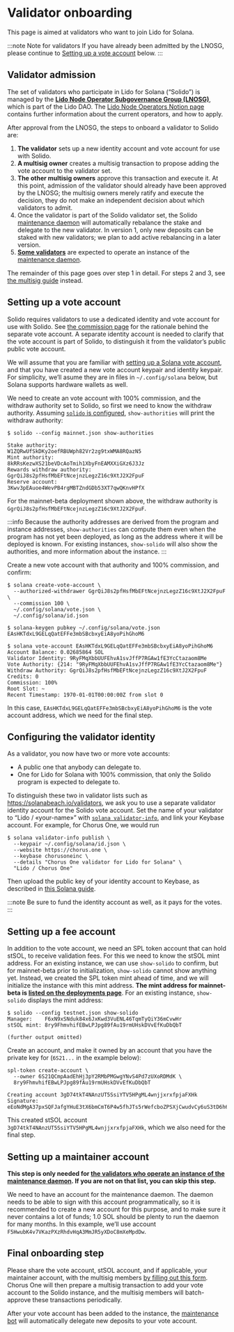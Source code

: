 # Validator onboarding

This page is aimed at validators who want to join Lido for Solana.

:::note Note for validators
If you have already been admitted by the LNOSG, please continue to [Setting up
a vote account](#setting-up-a-vote-account) below.
:::

## Validator admission

The set of validators who participate in Lido for Solana (“Solido”) is managed
by the [**Lido Node Operator Subgovernance Group (LNOSG)**][lnosg], which is
part of the Lido DAO. The [Lido Node Operators Notion page][notion] contains
further information about the current operators, and how to apply.

After approval from the LNOSG, the steps to onboard a validator to Solido are:

 1. **The validator** sets up a new identity account and vote account for use
    with Solido.
 2. **A multisig owner** creates a multisig transaction to propose adding the
    vote account to the validator set.
 3. **The other multisig owners** approve this transaction and execute it. At
    this point, admission of the validator should already have been approved by
    the LNOSG; the multisig owners merely ratify and execute the decision, they
    do not make an independent decision about which validators to admit.
 4. Once the validator is part of the Solido validator set, the Solido
    [maintenance daemon][maintenance] will automatically rebalance the stake
    and delegate to the new validator. In version 1, only new deposits can be
    staked with new validators; we plan to add active rebalancing in a later
    version.
 5. [**Some validators**][maintainers] are expected to operate an instance of
    the [maintenance daemon][maintenance].

The remainder of this page goes over step 1 in detail. For steps 2 and 3,
see [the multisig guide](operation/multisig-guide.md) instead.

[lnosg]:  https://research.lido.fi/t/validator-admission-process/20
[notion]: https://enchanted-direction-844.notion.site/Lido-Node-Operators-19ca4a3e7553421486cd3e8be314bb03
[maintenance]: operation/maintenance.md
[maintainers]: operation/maintenance.md#maintainer-operators

## Setting up a vote account

Solido requires validators to use a dedicated identity and vote account for use
with Solido. See [the commission page](internals/commission.md) for the
rationale behind the separate vote account. A separate identity account is
needed to clarify that the vote account is part of Solido, to distinguish it
from the validator’s public public vote account.

We will assume that you are familiar with [setting up a Solana vote
account][solana-vote], and that you have created a new vote account keypair and
identity keypair. For simplicity, we’ll asume they are in files in
`~/.config/solana` below, but Solana supports hardware wallets as well.

We need to create an vote account with 100% commission, and the withdraw
authority set to Solido, so first we need to know the withdraw authority.
Assuming [`solido` is configured][config], `show-authorities` will print the
withdraw authority:

```console
$ solido --config mainnet.json show-authorities

Stake authority:            W1ZQRwUfSkDKy2oefRBUWph82Vr2zg9txWMA8RQazN5
Mint authority:             8kRRsKezwXS21beVDcAoTmih1XbyFnEAMXXiGXz6J3Jz
Rewards withdraw authority: GgrQiJ8s2pfHsfMbEFtNcejnzLegzZ16c9XtJ2X2FpuF
Reserve account:            3Kwv3pEAuoe4WevPB4rgMBTZndGDb53XT7qwQKnvHPfX
```

For the mainnet-beta deployment shown above, the withdraw authority is
`GgrQiJ8s2pfHsfMbEFtNcejnzLegzZ16c9XtJ2X2FpuF`.

:::info
Because the authority addresses are derived from the program and instance
addresses, `show-authorities` can compute them even when the program has not yet
been deployed, as long as the address where it will be deployed is known. For
existing instances, `show-solido` will also show the authorities, and more
information about the instance.
:::

Create a new vote account with that authority and 100% commission, and confirm:

```console
$ solana create-vote-account \
  --authorized-withdrawer GgrQiJ8s2pfHsfMbEFtNcejnzLegzZ16c9XtJ2X2FpuF \
  --commission 100 \
  ~/.config/solana/vote.json \
  ~/.config/solana/id.json

$ solana-keygen pubkey ~/.config/solana/vote.json
EAsHKTdxL9GELqQatEFFe3mbSBcbxyEiA8yoPihGhoM6

$ solana vote-account EAsHKTdxL9GELqQatEFFe3mbSBcbxyEiA8yoPihGhoM6
Account Balance: 0.02685864 SOL
Validator Identity: 9RyFMqXbbUUFEhvA1svJffP7RGAw1fE3YcCtazaom8Me
Vote Authority: {214: "9RyFMqXbbUUFEhvA1svJffP7RGAw1fE3YcCtazaom8Me"}
Withdraw Authority: GgrQiJ8s2pfHsfMbEFtNcejnzLegzZ16c9XtJ2X2FpuF
Credits: 0
Commission: 100%
Root Slot: ~
Recent Timestamp: 1970-01-01T00:00:00Z from slot 0
```

In this case, `EAsHKTdxL9GELqQatEFFe3mbSBcbxyEiA8yoPihGhoM6` is the vote account
address, which we need for the final step.

[solana-vote]: https://docs.solana.com/running-validator/vote-accounts
[config]:       /operation/the-solido-utility#configuration
[solido]:      /operation/the-solido-utility

## Configuring the validator identity

As a validator, you now have two or more vote accounts:

 * A public one that anybody can delegate to.
 * One for Lido for Solana with 100% commission, that only the Solido program is
   expected to delegate to.
   
To distinguish these two in validator lists such as
<https://solanabeach.io/validators>, we ask you to use a separate validator
identity account for the Solido vote account. Set the name of your validator to
“Lido / «your-name»” with [`solana validator-info`][validator-info], and link
your Keybase account. For example, for Chorus One, we would run

```console
$ solana validator-info publish \
  --keypair ~/.config/solana/id.json \
  --website https://chorus.one \
  --keybase chorusoneinc \
  --details "Chorus One validator for Lido for Solana" \
  "Lido / Chorus One"
```

Then upload the public key of your identity account to Keybase, as described in
[this Solana guide][solana-keybase].

:::note
Be sure to fund the identity account as well, as it pays for the votes.
:::

[validator-info]: https://docs.solana.com/running-validator/validator-info
[solana-keybase]: https://docs.solana.com/running-validator/validator-info#keybase

## Setting up a fee account

In addition to the vote account, we need an SPL token account that can hold
stSOL, to receive validation fees. For this we need to know the stSOL mint
address. For an existing instance, we can use `show-solido` to confirm, but for
mainnet-beta prior to initialization, `show-solido` cannot show anything yet.
Instead, we created the SPL token mint ahead of time, and we will initialize the
instance with this mint address. **The mint address for mainnet-beta is [listed
on the deployments page](deployments.md#mainnet-beta)**. For an existing instance,
`show-solido` displays the mint address:

```console
$ solido --config testnet.json show-solido  
Manager:    F6xN9xSNduk84x6JxKwd3VuENL46TqmTyQiY36mCvwHr
stSOL mint: 8ry9FhmvhifEBwLPJpg89fAu19rmUHskDVvEfKuDbQbT

(further output omitted)
```

Create an account, and make it owned by an account that you have the private key
for (`6S21...` in the example below):

```console
spl-token create-account \
  --owner 6S21QCmpAadEhHj3pY2RMbPMGwgYNvS4Pd7zUXoRDMdK \
  8ry9FhmvhifEBwLPJpg89fAu19rmUHskDVvEfKuDbQbT

Creating account 3gD74tkT4NAnzUT5SsiYTV5HPgML4wnjjxrxfpjaFXHk
Signature: eEoNdMgA37pxSQFJafgYHuE3tX6bmCmT6P4w5fhJTs5rWefcboZPSXjCwudvCy6uS3tD6h6tWfm3em2cwg5dCnG
```

This created stSOL account `3gD74tkT4NAnzUT5SsiYTV5HPgML4wnjjxrxfpjaFXHk`,
which we also need for the final step.

## Setting up a maintainer account

**This step is only needed for [the validators who operate an instance of the
maintenance daemon][maintainers]. If you are not on that list, you can skip this
step.**

[maintainers]: operation/maintenance#maintainer-operators

We need to have an account for the maintenance daemon. The daemon needs to be
able to sign with this account programmatically, so it is recommended to create
a new account for this purpose, and to make sure it never contains a lot of
funds; 1.0&nbsp;SOL should be plenty to run the daemon for many months. In this
example, we’ll use account `F5HwubK4v7VKazPXzRhdvHqA3MmJR5yXDoC8mXeMpdDw`.

## Final onboarding step

Please share the vote account, stSOL account, and if applicable, your maintainer
account, with the multisig members [by filling out this
form][validator-addr-form]. Chorus One will then prepare a multisig transaction
to add your vote account to the Solido instance, and the multisig members will
batch-approve these transactions periodically.

After your vote account has been added to the instance, the [maintenance
bot][maintenance] will automatically delegate new deposits to your vote account.

[validator-addr-form]: https://forms.gle/sf5syRvkjTGyqNPMA
